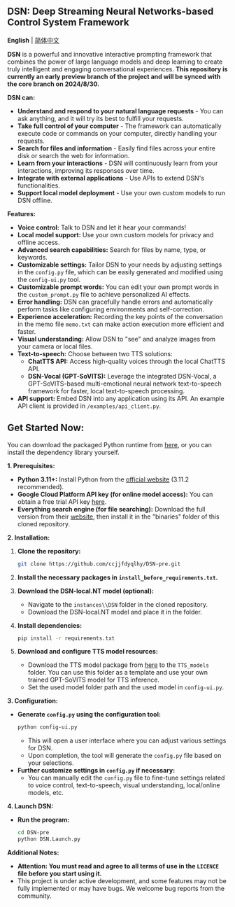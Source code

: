 ## DSN: Deep Streaming Neural Networks-based Control System Framework

**English** | [简体中文](https://github.com/ccjjfdyqlhy/DSN-pre/blob/main/README_zh-CN.md)  

**DSN** is a powerful and innovative interactive prompting framework that combines the power of large language models and deep learning to create truly intelligent and engaging conversational experiences. 
**This repository is currently an early preview branch of the project and will be synced with the core branch on 2024/8/30.**

**DSN can:**

* **Understand and respond to your natural language requests** - You can ask anything, and it will try its best to fulfill your requests.
* **Take full control of your computer** - The framework can automatically execute code or commands on your computer, directly handling your requests.
* **Search for files and information** - Easily find files across your entire disk or search the web for information.
* **Learn from your interactions** - DSN will continuously learn from your interactions, improving its responses over time.
* **Integrate with external applications** - Use APIs to extend DSN's functionalities.
* **Support local model deployment** - Use your own custom models to run DSN offline.

**Features:**  
* **Voice control:** Talk to DSN and let it hear your commands!
* **Local model support:** Use your own custom models for privacy and offline access.
* **Advanced search capabilities:** Search for files by name, type, or keywords.
* **Customizable settings:** Tailor DSN to your needs by adjusting settings in the `config.py` file, which can be easily generated and modified using the `config-ui.py` tool.
* **Customizable prompt words:** You can edit your own prompt words in the `custom_prompt.py` file to achieve personalized AI effects.
* **Error handling:** DSN can gracefully handle errors and automatically perform tasks like configuring environments and self-correction.
* **Experience acceleration:** Recording the key points of the conversation in the memo file `memo.txt` can make action execution more efficient and faster.
* **Visual understanding:** Allow DSN to "see" and analyze images from your camera or local files.
* **Text-to-speech:** Choose between two TTS solutions:
    * **ChatTTS API:** Access high-quality voices through the local ChatTTS API.
    * **DSN-Vocal (GPT-SoVITS):** Leverage the integrated DSN-Vocal, a GPT-SoVITS-based multi-emotional neural network text-to-speech framework for faster, local text-to-speech processing.
* **API support:** Embed DSN into any application using its API. An example API client is provided in `/examples/api_client.py`.

## Get Started Now:

You can download the packaged Python runtime from [here](https://github.com/ccjjfdyqlhy/DSN-pre/releases), or you can install the dependency library yourself.

**1. Prerequisites:**  
* **Python 3.11+:** Install Python from the [official website](https://www.python.org/) (3.11.2 recommended).
* **Google Cloud Platform API key (for online model access):** You can obtain a free trial API key [here](https://aistudio.google.com/app/apikey).
* **Everything search engine (for file searching):** Download the full version from their [website](https://www.voidtools.com/downloads), then install it in the "binaries" folder of this cloned repository.

**2. Installation:**

1. **Clone the repository:** 
   ```bash
   git clone https://github.com/ccjjfdyqlhy/DSN-pre.git
   ```
2. **Install the necessary packages in `install_before_requirements.txt`.**

3. **Download the DSN-local.NT model (optional):**
   * Navigate to the `instances\\DSN` folder in the cloned repository.
   * Download the DSN-local.NT model and place it in the folder.
4. **Install dependencies:**
   ```bash
   pip install -r requirements.txt
   ```
5. **Download and configure TTS model resources:**
   * Download the TTS model package from [here](https://github.com/ccjjfdyqlhy/DSN-pre/releases) to the `TTS_models` folder. You can use this folder as a template and use your own trained GPT-SoVITS model for TTS inference.
   * Set the used model folder path and the used model in `config-ui.py`. 

**3. Configuration:**

* **Generate `config.py` using the configuration tool:**
   ```bash
   python config-ui.py 
   ```
   * This will open a user interface where you can adjust various settings for DSN.
   * Upon completion, the tool will generate the `config.py` file based on your selections.
* **Further customize settings in `config.py` if necessary:**
    * You can manually edit the `config.py` file to fine-tune settings related to voice control, text-to-speech, visual understanding, local/online models, etc.

**4. Launch DSN:**
* **Run the program:**
   ```bash
   cd DSN-pre
   python DSN.Launch.py
   ```

**Additional Notes:**

* **Attention: You must read and agree to all terms of use in the `LICENCE` file before you start using it.**
* This project is under active development, and some features may not be fully implemented or may have bugs. We welcome bug reports from the community. 
